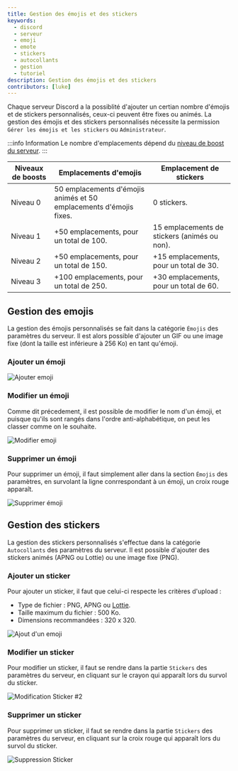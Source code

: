 ```yaml
---
title: Gestion des émojis et des stickers
keywords:
  - discord
  - serveur
  - emoji
  - emote
  - stickers
  - autocollants
  - gestion
  - tutoriel
description: Gestion des émojis et des stickers
contributors: [luke]
---
```

Chaque serveur Discord a la possiblité d'ajouter un certian nombre d'émojis et de stickers personnalisés, ceux-ci peuvent être fixes ou animés. La gestion des émojis et des stickers personnalisés nécessite la permission `Gérer les émojis et les stickers` ou `Administrateur`.

:::info Information
Le nombre d'emplacements dépend du [niveau de boost du serveur](https://dfr.gg/wiki/nitro-jeux/boost-serveur/boost/).
:::

| Niveaux de boosts | Emplacements d'emojis | Emplacement de stickers |
| ----------- | ----------- | ----------- |
| Niveau 0  | 50 emplacements d'émojis animés et 50 emplacements d'émojis fixes. | 0 stickers. |
| Niveau 1  | +50 emplacements, pour un total de 100. | 15 emplacements de stickers (animés ou non). |
| Niveau 2  | +50 emplacements, pour un total de 150. |  +15 emplacements, pour un total de 30. |
| Niveau 3  | +100 emplacements, pour un total de 250. | +30 emplacements, pour un total de 60. |


## Gestion des emojis

La gestion des émojis personnalisés se fait dans la catégorie `Émojis` des paramètres du serveur. Il est alors possible d'ajouter un GIF ou une image fixe (dont la taille est inférieure à 256 Ko) en tant qu'émoji.

### Ajouter un émoji

![Ajouter emoji](https://i.dfr.gg/8Vq.png)

### Modifier un émoji

Comme dit précedement, il est possible de modifier le nom d'un émoji, et puisque qu'ils sont rangés dans l'ordre anti-alphabétique, on peut les classer comme on le souhaite.

![Modifier emoji](https://i.dfr.gg/ICj.png)

### Supprimer un émoji

Pour supprimer un émoji, il faut simplement aller dans la section `Émojis` des paramètres, en survolant la ligne conrrespondant à un émoji, un croix rouge apparaît.

![Supprimer émoji](https://i.dfr.gg/hfz.png)

## Gestion des stickers

La gestion des stickers personnalisés s'effectue dans la catégorie `Autocollants` des paramètres du serveur. Il est possible d'ajouter des stickers animés (APNG ou Lottie) ou une image fixe (PNG).

### Ajouter un sticker

Pour ajouter un sticker, il faut que celui-ci respecte les critères d'upload :
 - Type de fichier : PNG, APNG ou [Lottie](https://lottiefiles.com/).
 - Taille maximum du fichier : 500 Ko.
 - Dimensions recommandées : 320 x 320.

![Ajout d'un emoji](https://i.dfr.gg/Me9.png)

### Modifier un sticker

Pour modifier un sticker, il faut se rendre dans la partie `Stickers` des paramètres du serveur, en cliquant sur le crayon qui apparaît lors du survol du sticker.

![Modification Sticker #2](https://i.dfr.gg/nCK.png)

### Supprimer un sticker

Pour supprimer un sticker, il faut se rendre dans la partie `Stickers` des paramètres du serveur, en cliquant sur la croix rouge qui apparaît lors du survol du sticker.

![Suppression Sticker](https://i.dfr.gg/YK7.png)

